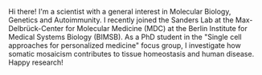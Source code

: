 Hi there! I'm a scientist with a general interest in Molecular Biology, Genetics and Autoimmunity. I recently joined the Sanders Lab at the Max-Delbrück-Center for Molecular Medicine (MDC) at the Berlin Institute for Medical Systems Biology (BIMSB). As a PhD student in the "Single cell approaches for personalized medicine" focus group, I investigate how somatic mosaicism contributes to tissue homeostasis and human disease. Happy research!
